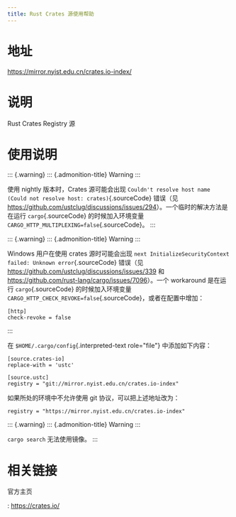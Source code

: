 ```yaml
---
title: Rust Crates 源使用帮助
---
```


地址
====

<https://mirror.nyist.edu.cn/crates.io-index/>

说明
====

Rust Crates Registry 源

使用说明
========

::: {.warning}
::: {.admonition-title}
Warning
:::

使用 nightly 版本时，Crates 源可能会出现
`Couldn't resolve host name (Could not resolve host: crates)`{.sourceCode}
错误（见
<https://github.com/ustclug/discussions/issues/294>）。一个临时的解决方法是在运行
`cargo`{.sourceCode} 的时候加入环境变量
`CARGO_HTTP_MULTIPLEXING=false`{.sourceCode}。
:::

::: {.warning}
::: {.admonition-title}
Warning
:::

Windows 用户在使用 crates 源时可能会出现
`next InitializeSecurityContext failed: Unknown error`{.sourceCode}
错误（见 <https://github.com/ustclug/discussions/issues/339> 和
<https://github.com/rust-lang/cargo/issues/7096>）。一个 workaround
是在运行 `cargo`{.sourceCode} 的时候加入环境变量
`CARGO_HTTP_CHECK_REVOKE=false`{.sourceCode}，或者在配置中增加：

    [http]
    check-revoke = false
:::

在 `$HOME/.cargo/config`{.interpreted-text role="file"} 中添加如下内容：

    [source.crates-io]
    replace-with = 'ustc'

    [source.ustc]
    registry = "git://mirror.nyist.edu.cn/crates.io-index"

如果所处的环境中不允许使用 git 协议，可以把上述地址改为：

    registry = "https://mirror.nyist.edu.cn/crates.io-index"

::: {.warning}
::: {.admonition-title}
Warning
:::

`cargo search` 无法使用镜像。
:::

相关链接
========

官方主页

:   <https://crates.io/>

